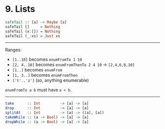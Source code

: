 # 9. Lists

```hs
safeTail :: [a] -> Maybe [a]
safeTail []     = Nothing
safeTail (x:[]) = Nothing
safeTail (_:xs) = Just xs
```

---

Ranges:

- `[1..10]` becomes `enumFromTo 1 10`
- `[2, 4..10]` becomes `enumFromThenTo 2 4 10` -> `[2,4,6,8,10]`
- `[1..]` becomes `enumFrom`
- `[1, 3..]` becomes `enumFromThen`
- `['t'..'z']` (so, anything enumerable)

`enumFromTo a b` must have `a < b`.

---

```hs
take      :: Int         -> [a] -> [a]
drop      :: Int         -> [a] -> [a]
splitAt   :: Int         -> [a] -> ([a], [a])
takeWhile :: (a -> Bool) -> [a] -> [a]
dropWhile :: (a -> Bool) -> [a] -> [a]
```
